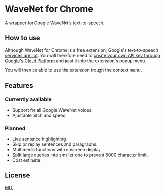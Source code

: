 # WaveNet for Chrome
A wrapper for Google WaveNet’s text-to-speech.

## How to use
Although WaveNet for Chrome is a free extension, Google's text-to-speech [services are not](https://cloud.google.com/text-to-speech/pricing). You will therefore need to [create your own API key through Google's Cloud Platform](https://cloud.google.com/text-to-speech/) and past it into the extension's popup menu.

You will then be able to use the extension trough the context menu.

## Features
### Currently available
* Support for all Google WaveNet voices.
* Ajustable pitch and speed.

### Planned
* Live sentence highlighting.
* Skip or replay sentences and paragraphs.
* Multimedia functions with onscreen display.
* Split large queries into smaller one to prevent 5000 character limit.
* Cost estimate.

## License
[MIT](/LICENSE)
